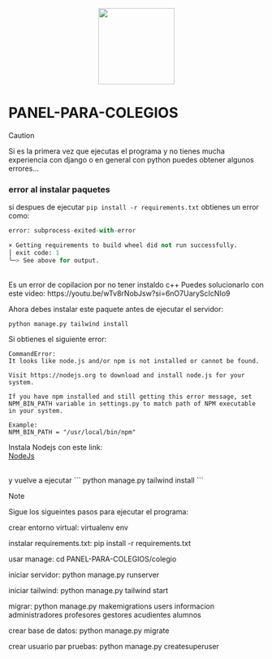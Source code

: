 <p align="center">
  <img width="150px" src="https://i.ibb.co/bXvzjXm/LOGO-h1.png" />
</p>

# PANEL-PARA-COLEGIOS


> [!CAUTION]
> Si es la primera vez que ejecutas el programa y no tienes mucha experiencia con django
> o en general con python puedes obtener algunos errores...
> <br>
> ### error al instalar paquetes
> si despues de ejecutar ```pip install -r requirements.txt```
> obtienes un error como:
> ```python
> error: subprocess-exited-with-error
> 
> × Getting requirements to build wheel did not run successfully.
> │ exit code: 1
> ╰─> See above for output.
> ```
> <br>
> Es un error de copilacion por no tener instaldo c++
> Puedes solucionarlo con este video:
> https://youtu.be/wTv8rNobJsw?si=6nO7UaryScIcNIo9


Ahora debes instalar este paquete antes de ejecutar el servidor:
<br>
```
python manage.py tailwind install
```


Si obtienes el siguiente error:
<br>
```
CommandError: 
It looks like node.js and/or npm is not installed or cannot be found.

Visit https://nodejs.org to download and install node.js for your system.

If you have npm installed and still getting this error message, set NPM_BIN_PATH variable in settings.py to match path of NPM executable in your system.

Example:
NPM_BIN_PATH = "/usr/local/bin/npm"
```

Instala Nodejs con este link: 
<br>
[NodeJs](https://nodejs.org/en/download)

<br>
y vuelve a ejecutar
```
python manage.py tailwind install
```

> [!NOTE]
> Sigue los sigueintes pasos para ejecutar el programa:

crear entorno virtual:
virtualenv env

instalar requirements.txt:
pip install -r requirements.txt

usar manage:
cd PANEL-PARA-COLEGIOS/colegio

iniciar servidor:
python manage.py runserver

iniciar tailwind:
python manage.py tailwind start

migrar: 
python manage.py makemigrations users informacion administradores profesores gestores acudientes alumnos

crear base de datos:
python manage.py migrate

crear usuario par pruebas:
python manage.py createsuperuser 
